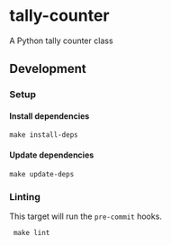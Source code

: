 # tally-counter
A Python tally counter class

## Development
### Setup
#### Install dependencies

```shell
make install-deps
```

#### Update dependencies

```shell
make update-deps
```

### Linting
This target will run the `pre-commit`  hooks.
```shell
 make lint
```
